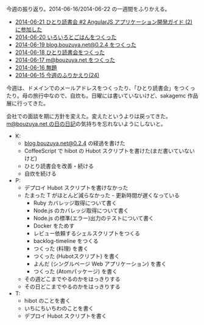 今週の振り返り。2014-06-16/2014-06-22 の一週間をふりかえる。

- [2014-06-21 ひとり読書会 #2 AngularJS アプリケーション開発ガイド (2) に参加した][2014-06-21]
- [2014-06-20 いろいろとごはんをつくった][2014-06-20]
- [2014-06-19 blog.bouzuya.net@0.2.4 をつくった][2014-06-19]
- [2014-06-18 ひとり読書会をつくった][2014-06-18]
- [2014-06-17 m@bouzuya.net をつくった][2014-06-17]
- [2014-06-16 無題][2014-06-16]
- [2014-06-15 今週のふりかえり(24)][2014-06-15]

今週は、ドメインでのメールアドレスをつくったり、「ひとり読書会」をつくったり。母の旅行中なので、自炊も。日曜には書いていないけど、sakagemc 作品展に行ってきた。

会社での面談を期に方針を変えた。変えたというよりは戻ってきた。[m@bouzuya.net の日の日記][2014-06-17]の気持ちを忘れないようにしないと。

- K:
  - blog.bouzuya.net@0.2.4 の経過を書けた
  - CoffeeScript で hibot の Hubot スクリプトを書けた(まだ書いていないけど)
  - ひとり読書会を改善・続ける
  - 自炊を続ける
- P:
  - デプロイ Hubot スクリプトを書けなかった
  - たまった T がほとんど減らなかった  - 更新時間が遅くなっている
    - Ruby カバレッジ取得について書く
    - Node.js のカバレッジ取得について書く
    - Node.js の標準(エラー)出力のテストについて書く
    - Docker をためす
    - レビュー依頼するシェルスクリプトをつくる
    - backlog-timeline をつくる
    - つくった (料理) を書く
    - つくった (Hubotスクリプト) を書く
    - よんだ (シングルページ Web アプリケーション) を書く
    - つくった (Atomパッケージ) を書く
  - その週どこまでやるのかをはっきりする
  - その日どこまでやるのかをはっきりする
- T:
  - hibot のことを書く
  - いちにちいちわのことを書く
  - デプロイ Hubot スクリプトを書く

[2014-06-21]: https://blog.bouzuya.net/2014/06/21/
[2014-06-20]: https://blog.bouzuya.net/2014/06/20/
[2014-06-19]: https://blog.bouzuya.net/2014/06/19/
[2014-06-18]: https://blog.bouzuya.net/2014/06/18/
[2014-06-17]: https://blog.bouzuya.net/2014/06/17/
[2014-06-16]: https://blog.bouzuya.net/2014/06/16/
[2014-06-15]: https://blog.bouzuya.net/2014/06/15/
